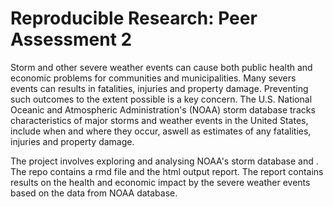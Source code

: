 # Reproducible Research: Peer Assessment 2

Storm and other severe weather events can cause both public health and economic problems for communities and municipalities. Many severs events can results in fatalities, injuries and property damage. Preventing such outcomes to the extent possible is a key concern. The U.S. National Oceanic and Atmospheric Administration's (NOAA) storm database tracks characteristics of major storms and weather events in the United States, include when and where they occur, aswell as estimates of any fatalities, injuries and property damage. 

The project involves exploring and analysing NOAA's storm database and . The repo contains a rmd file and the html output report. The report contains results on the health and economic impact by the severe weather events based on the data from NOAA database.
